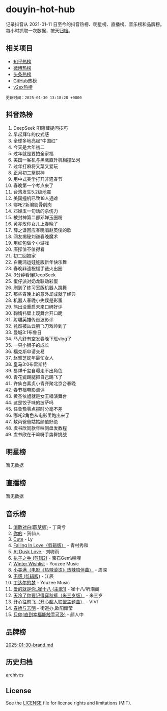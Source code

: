 # douyin-hot-hub

记录抖音从 2021-01-11 日至今的抖音热榜、明星榜、直播榜、音乐榜和品牌榜。每小时抓取一次数据，按天[归档](archives)。

## 相关项目

- [知乎热榜](https://github.com/lonnyzhang423/zhihu-hot-hub)
- [微博热榜](https://github.com/lonnyzhang423/weibo-hot-hub)
- [头条热榜](https://github.com/lonnyzhang423/toutiao-hot-hub)
- [GitHub热榜](https://github.com/lonnyzhang423/github-hot-hub)
- [v2ex热榜](https://github.com/lonnyzhang423/v2ex-hot-hub)


`更新时间：2025-01-30 13:18:28 +0800`

## 抖音热榜

1. DeepSeek R1隐藏提问技巧
1. 早起拜年的仪式感
1. 全球多地亮起“中国红”
1. 今天是大年初二
1. 过年就是要拍全家福
1. 美国一客机与黑鹰直升机相撞坠河
1. 过年打麻将又菜又爱玩
1. 正月初二祭财神
1. 用中式美学打开非遗春节
1. 春晚第一个考点来了
1. 台湾发生5.2级地震
1. 美国撞机已致18人遇难
1. 哪吒2新编剔骨削肉
1. 邓婵玉一句话的杀伤力
1. 被封神第二部邓婵玉圈粉
1. 黄亦玫你女儿上春晚了
1. 薛之谦回应春晚唱赵英俊的歌
1. 网友揭秘刘谦春晚魔术
1. 用红包做个小游戏
1. 唐探值不值得看
1. 初二回娘家
1. 白鹿鸿运娃娃版新年快乐舞
1. 春晚非遗祝福手链火出圈
1. 3分钟看懂DeepSeek
1. 蛋仔派对奶龙联动彩蛋
1. 刷到了练习室版机器人跳舞
1. 那些春晚上的意外却成就了经典
1. 机器人春晚小失误是彩蛋
1. 熊出没重启未来口碑好评
1. 鞠婧祎壁上观舞台开口跪
1. 射雕英雄传首波影评
1. 竟然被岳云鹏飞刀戏帅到了
1. 曼城3:1布鲁日
1. 马凡舒有空发春晚下班vlog了
1. 一只小狮子的成长
1. 福克斯申请交易
1. 赵雅芝蛇年最忙女人
1. 皇马3:0布雷斯特
1. 易烊千玺自曝走不出角色
1. 青花瓷踢腿把自己踢飞了
1. 许仙白素贞小青齐聚北京台春晚
1. 春节档电影测评
1. 黄圣依姐就是女王唱演舞台
1. 这是饺子味的披萨吗
1. 任鲁豫零点报时分毫不差
1. 哪吒2角色从电影里跑出来了
1. 敖丙爸爸姑姑颜值好绝
1. 虞书欣同款年味侧盘发教程
1. 虞书欣在干嘛呀手势舞挑战

## 明星榜

暂无数据

## 直播榜

暂无数据

## 音乐榜

1. [消散对白(圆梦版)](https://sf5-hl-cdn-tos.douyinstatic.com/obj/tos-cn-ve-2774/og4jB5I5IizzoZVAAAzWgBMAsMDWoArfwBOiFs) - 丁禹兮
1. [你的](https://sf5-hl-cdn-tos.douyinstatic.com/obj/tos-cn-ve-2774/oYuIeKf42jB7sEV6B2upMdpYAgfrQWj0FeRegh) - 贺仙人
1. [Cute](https://sf5-hl-cdn-tos.douyinstatic.com/obj/tos-cn-ve-2774/o4IbIzHWKAAB4wsS5qMBRiiAlEBGTpQRNfFvuo) - Ly
1. [Falling In Love（剪辑版）](https://sf5-hl-cdn-tos.douyinstatic.com/obj/tos-cn-ve-2774/o8ajpA8zzgBPahbBIO8AcKGBLJezFCRd1wfP9f) - 青村秀和
1. [ At Dusk  Love ](https://sf5-hl-cdn-tos.douyinstatic.com/obj/tos-cn-ve-2774/o8CrpCf5CaYgI4ZrtQgMQAFEfuGqNnRSDQAPBc) - 刘嗨雨
1. [执子之手 (剪辑2)](https://sf3-cdn-tos.douyinstatic.com/obj/tos-cn-ve-2774/oUoZLQjCc31XzqsBnBQUNgeKtYPBcgbFDwtfcu) - 宝石Gem\哩哩
1. [Winter Wishlist](https://sf5-hl-cdn-tos.douyinstatic.com/obj/tos-cn-ve-2774/oIIgUOeamCFCVAzxN6MFRLIBlLGpUqQxeeHrLE) - Youzee Music
1. [小美满（电影《热辣滚烫》热辣陪伴曲）](https://sf5-hl-cdn-tos.douyinstatic.com/obj/tos-cn-ve-2774/o0GAn2lSgfZIDUgtevCGDQYnFg4CwnrBaxbTZL) - 周深
1. [无感 (剪辑版)](https://sf5-hl-cdn-tos.douyinstatic.com/obj/tos-cn-ve-2774/o0eIsUzJBDlQaQFC5OFlgbMEZC1TFYBftOBn6p) - 江辰
1. [丁达尔的梦](https://sf5-hl-cdn-tos.douyinstatic.com/obj/tos-cn-ve-2774/oMU3WirUZBVQkAC9ccG5P2IQirziZM2RTInUY) - Youzee Music
1. [爱的就是你_崔十八 (主歌1)](https://sf5-hl-cdn-tos.douyinstatic.com/obj/tos-cn-ve-2774/oI5BO5DhFZ6UTcNCnZaOCBLtZ7WIMQGfgnXf5E) - 崔十八/听潮阁
1. [天冷了你要记得穿秋裤（米三岁版）](https://sf6-cdn-tos.douyinstatic.com/obj/tos-cn-ve-2774/oQlIwVIDWiZ6BQilAorS7MA0AgCkQDvcZAdm1) - 米三岁
1. [开心往前飞（开心超人联盟主题曲）](https://sf5-hl-cdn-tos.douyinstatic.com/obj/tos-cn-ve-2774/9d8fb7c82cf1421fb93a9fe925275e0a) - VIVI
1. [春娇与志明](https://sf5-hl-cdn-tos.douyinstatic.com/obj/tos-cn-ve-2774/e530d8fceb7044b39707d7f9ff54add1) - 街道办,欧阳耀莹
1. [只你(直到幸福能触手可及)](https://sf5-hl-cdn-tos.douyinstatic.com/obj/tos-cn-ve-2774/o0lBkRDzFTeaVSUz3ZZSCBVtZ5DIMQGfgmEAuE) - 颜人中

## 品牌榜

[2025-01-30-brand.md](archives/2025-01-30-brand.md)

## 历史归档

[archives](archives)

## License

See the [LICENSE](LICENSE) file for license rights and limitations (MIT).
